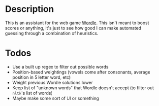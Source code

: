 # Description

This is an assistant for the web game
[Wordle](https://www.powerlanguage.co.uk/wordle/). This isn't meant to boost
scores or anything, it's just to see how good I can make automated guessing
through a combination of heuristics.

# Todos

- Use a built up regex to filter out possible words
- Position-based weightings (vowels come after consonants, average position in 5
  letter word, etc)
- Weight previous Wordle solutions lower
- Keep list of "unknown words" that Wordle doesn't accept (to filter out
  `nltk`'s list of words)
- Maybe make some sort of UI or something
